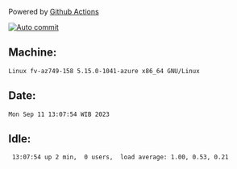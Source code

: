 Powered by [Github Actions](https://github.com/features/actions)

[![Auto commit](https://github.com/hiage/workstation/workflows/Auto%20commit/badge.svg)](https://github.com/hiage/workstation/actions?query=workflow%3A%22Auto+commit%22)

## Machine:
```
Linux fv-az749-158 5.15.0-1041-azure x86_64 GNU/Linux
```
## Date:
```
Mon Sep 11 13:07:54 WIB 2023
```
## Idle:
```
 13:07:54 up 2 min,  0 users,  load average: 1.00, 0.53, 0.21
```

